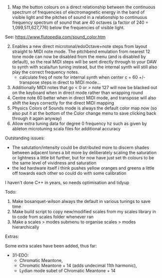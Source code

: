 1) Map the button colours on a direct relationship between the continuous spectrum of frequencies of electromagnetic energy in the band of visible light and the pitches of sound in a relationship to continuous frequency spectrum of sound that are 40 octaves (a factor of 240 = 1,099,511,627,776) below the frequencies of visible light.

See: https://www.flutopedia.com/sound_color.htm

2) Enables a new direct microtonal/edoOctave+note steps from layout straight to MIDI note mode. The pitchbend emulation from nearest 12 tone mode can now be disabled from the menu (and is disabled by default), so the real MIDI steps will be sent directly through to your DAW to synth with scala/tun tuning instead, but the internal synth will still also play the correct frequency notes.  
   * calculate freq of note for internal synth when center c = 60 +/- transpose steps in direct to MIDI mode...
4) Additionally MIDI notes that go < 0 or > note 127 will now be blacked out on the keyboard when in direct mode rather than wrapping round
4) Centre note 60 better when in direct MIDI mode, and transpose will also shift the keys correctly for the direct MIDI mapping
5) Physics Colors of Sounds mode is always the default color map now (so also put it at the bottom of the Color change menu to save clicking back through it again anyway)
7)   Allow extra tuning data for degree 0 frequency hz such as given by ableton microtuning scala files for additional accuracy

Outstanding issues: 

* The satutation/intensity could be distributed more to discern shades between adjacent tones a bit more by deliberately scaling the saturation or lightness a little bit further, but for now have just set th colours to be the same level of vividness and saturation
* the led hardware itself i think pushes yellow oranges and greens a little off towards each other so could do with some calibration

I haven't done C++ in years, so needs optimisation and tidyup

Todo:

1) Make bosanquet-wilson always the default in various tunings to save time
2) Make build script to copy new/modified scales from my scales library in to code from scales folder whenever ran
3) Make a scales > modes submenu to organise scales > modes hierarchically

Extras:

Some extra scales have been added, thus far:

  * 31-EDO: 
    * Chromatic Meantone,
    * Chromatic Meantone + 14 (adds undecimal 11th harmonic), 
    * Lydian mode subet of Chromatic Meantone + 14